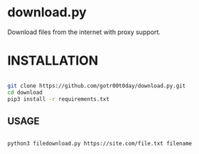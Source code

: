 # download.py
Download files from the internet with proxy support.

# INSTALLATION

```bash

git clone https://github.com/gotr00t0day/download.py.git
cd download
pip3 install -r requirements.txt

```

## USAGE

```

python3 filedownload.py https://site.com/file.txt filename

```
